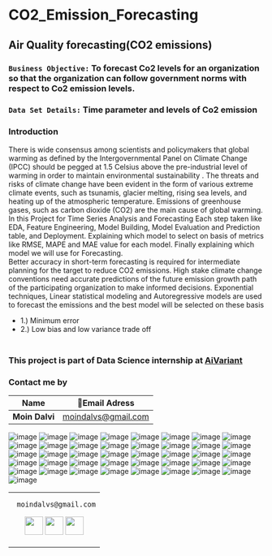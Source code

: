 



# CO2_Emission_Forecasting
## Air Quality forecasting(CO2 emissions)   
### **`Business Objective:`** To forecast Co2 levels for an organization so that the organization can follow government norms with respect to Co2 emission levels.  
### **`Data Set Details:`** Time parameter and levels of Co2 emission

### **Introduction**
There is wide consensus among scientists and policymakers that global warming as defined by the Intergovernmental Panel on Climate Change (IPCC) should be pegged at 1.5 Celsius above the pre-industrial level of warming in order to maintain environmental sustainability . The threats and risks of climate change have been evident in the form of various extreme climate events, such as tsunamis, glacier melting, rising sea levels, and heating up of the atmospheric temperature. Emissions of greenhouse gases, such as carbon dioxide (CO2) are the main cause of global warming. \
In this Project for Time Series Analysis and Forecasting 
Each step taken like EDA, Feature Engineering, Model Building,  Model Evaluation and Prediction table, and Deployment. Explaining which model to select on basis of metrics like RMSE, MAPE and MAE value for each model. Finally explaining which model we will use for Forecasting.\
Better accuracy in short-term forecasting is required for intermediate planning for the target to reduce CO2 emissions. High stake climate change conventions need accurate predictions of the future emission growth path of the participating organization to make informed decisions. Exponential techniques, Linear statistical modeling and Autoregressive models are used to forecast the emissions and the best model will be selected on these basis
+ 1.) Minimum error 
+ 2.) Low bias and low variance trade off

### </br>This project is part of Data Science internship at [AiVariant](https://aivariant.com/)

### **Contact me by**
Name | 💌Email Adress |
| --- | --- |
| **Moin Dalvi** | moindalvs@gmail.com |

![image](https://user-images.githubusercontent.com/99672298/185760407-a7c5bd77-1e67-4543-b698-cdb3ec3643d4.png)
![image](https://user-images.githubusercontent.com/99672298/185760426-daf2cfc4-68ea-45bf-a583-0eae58e69648.png)
![image](https://user-images.githubusercontent.com/99672298/185760443-f456bc3f-e72c-4e50-a21b-bfe7094fdfe3.png)
![image](https://user-images.githubusercontent.com/99672298/185760450-90101951-214f-46ac-9ce9-38ebd92b606a.png)
![image](https://user-images.githubusercontent.com/99672298/185760454-8a0c9aba-19dd-40ad-b71e-aa3c3a223b53.png)
![image](https://user-images.githubusercontent.com/99672298/185760459-e9a8333e-f996-4bcc-9ff2-720dc7558953.png)
![image](https://user-images.githubusercontent.com/99672298/185760468-bcdb3e3f-14b2-4d69-8aa7-2a8692433d90.png)
![image](https://user-images.githubusercontent.com/99672298/185760471-df3aa1b3-8036-4e77-9d52-9272ef3a669d.png)
![image](https://user-images.githubusercontent.com/99672298/185760474-079dab84-7495-442c-be69-5c1584d9bed1.png)
![image](https://user-images.githubusercontent.com/99672298/185760484-023b157f-3a2f-4cbe-b1ca-5bbd1aff571d.png)
![image](https://user-images.githubusercontent.com/99672298/185760490-e5f16950-d17a-42e8-9d0b-ea96d2bca605.png)
![image](https://user-images.githubusercontent.com/99672298/185760496-693451d9-b04e-403d-ba56-cb36f6c3c4d4.png)
![image](https://user-images.githubusercontent.com/99672298/185760503-056fb2c5-80e0-46e1-a072-9a3e2cb69749.png)
![image](https://user-images.githubusercontent.com/99672298/185760507-74e8fca7-60a6-4fee-9770-57db31e2138b.png)
![image](https://user-images.githubusercontent.com/99672298/185760511-788f643a-fcb3-4ad4-859b-befaf0570eb5.png)
![image](https://user-images.githubusercontent.com/99672298/185760514-1119a31b-de33-4882-aabf-924afbfcc3a6.png)
![image](https://user-images.githubusercontent.com/99672298/185760520-91368f1b-557c-4f7c-821a-35a5f43d976d.png)
![image](https://user-images.githubusercontent.com/99672298/185760526-38a320f3-4a49-44f3-a1cd-93e28036be4f.png)
![image](https://user-images.githubusercontent.com/99672298/185760541-7a104a7c-d1a1-48b9-be2f-11cf76cbf3df.png)
![image](https://user-images.githubusercontent.com/99672298/185760548-b8d35096-6d74-4f36-a583-133c587194f7.png)
![image](https://user-images.githubusercontent.com/99672298/185760552-85d164c8-8144-49c0-940b-5218dc0cfc08.png)
![image](https://user-images.githubusercontent.com/99672298/185760556-fa413197-5a6d-4611-868a-9823b6fbadf0.png)
![image](https://user-images.githubusercontent.com/99672298/185760560-a5ac1d3f-93e6-4b86-b849-3f419919f115.png)
![image](https://user-images.githubusercontent.com/99672298/185760563-2b3fa606-3416-4a19-b5d3-0528c11096b2.png)
![image](https://user-images.githubusercontent.com/99672298/185760569-fb6afb92-553b-4197-82e3-449e59c6de53.png)
![image](https://user-images.githubusercontent.com/99672298/185760575-49c557cc-148f-4bde-9c7b-b478fd43f226.png)
![image](https://user-images.githubusercontent.com/99672298/185760576-e2d3097e-01b4-484e-ae43-2f0b1cc4c201.png)
![image](https://user-images.githubusercontent.com/99672298/185760582-17047bf5-cf6e-4e46-b354-0afcdb033a91.png)
![image](https://user-images.githubusercontent.com/99672298/185760583-8ccc975e-41f4-4483-90a2-c440a919a376.png)
![image](https://user-images.githubusercontent.com/99672298/185760588-949c6f7a-811b-4f1c-8005-bcfe0b52c699.png)
![image](https://user-images.githubusercontent.com/99672298/185760596-e5c87015-89cb-459e-b3f1-9abf44d6d1d2.png)
![image](https://user-images.githubusercontent.com/99672298/185760600-da269de5-4d55-4589-8063-2f13aceb111d.png)
![image](https://user-images.githubusercontent.com/99672298/185760603-02672a5f-c486-4d49-a5bd-6e3b9336fd80.png)
![image](https://user-images.githubusercontent.com/99672298/185760607-e3ec971d-e18e-47ac-8bb3-b120d3e96c1b.png)
![image](https://user-images.githubusercontent.com/99672298/185760614-e3ac41b2-ad7d-4ec8-8a36-a794bf253663.png)
![image](https://user-images.githubusercontent.com/99672298/185760618-7b2218d3-b79a-4d77-bea6-a2e1c408a708.png)
![image](https://user-images.githubusercontent.com/99672298/185760623-87ad077a-f369-4efd-ace1-0017887467c8.png)
![image](https://user-images.githubusercontent.com/99672298/185760626-099b8b87-7673-40ce-92f2-86adee3d2fde.png)
![image](https://user-images.githubusercontent.com/99672298/185760637-05be31b4-effe-4eea-a868-d4e4aaad8ba5.png)
![image](https://user-images.githubusercontent.com/99672298/185760644-684e3c19-4800-4e00-ac06-6953694992e5.png)
![image](https://user-images.githubusercontent.com/99672298/185760651-0c10dc1e-082f-42b1-a5e8-7884dbe02f33.png)



<table>
<tr>
<td>
     
     
     moindalvs@gmail.com

<p align="center">
<a href = "https://github.com/MoinDalvs"><img src = "http://www.iconninja.com/files/241/825/211/round-collaboration-social-github-code-circle-network-icon.svg" width="36" height = "36"/></a>
<a href = "https://twitter.com/DalvsHubot"><img src = "https://www.shareicon.net/download/2016/07/06/107115_media.svg" width="36" height="36"/></a>
<a href = "https://www.linkedin.com/in/moin-dalvi-277b0214a//"><img src = "http://www.iconninja.com/files/863/607/751/network-linkedin-social-connection-circular-circle-media-icon.svg" width="36" height="36"/></a>
</p>
</td>
</tr> 
  </table>



